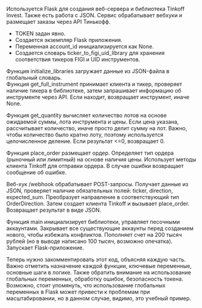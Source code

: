 Используется Flask для создания веб-сервера и библиотека Tinkoff Invest. 
Также есть работа с JSON. Сервис обрабатывает вебхуки и размещает заказы через 
API Тинькофф.

- TOKEN задан явно.
- Создается экземпляр Flask приложения. 
- Переменная account_id инициализируется как None.
- Создается словарь ticker_to_figi_uid_library для хранения соответствия 
тикеров FIGI и UID инструментов.

Функция initialize_libraries загружает данные из JSON-файла в глобальный словарь.  
Функция get_full_instrument принимает клиента и тикер, проверяет наличие тикера в библиотеке, затем запрашивает информацию об инструменте через API. Если находит, возвращает инструмент, иначе None.

Функция get_quantity вычисляет количество лотов на основе ожидаемой суммы, лота инструмента и цены. Если цена указана, рассчитывает количество, иначе просто делит сумму на лот. Важно, чтобы количество было кратно лоту, поэтому используется целочисленное деление. Если результат <=0, возвращает 0.

Функция place_order размещает ордер. Определяет тип ордера (рыночный или лимитный) на основе наличия цены. Использует методы клиента Tinkoff для отправки ордера. В случае ошибки возвращает сообщение об ошибке.

Веб-хук /webhook обрабатывает POST-запросы. Получает данные из JSON, проверяет наличие обязательных полей: ticker, direction, expected_sum. Преобразует направление в соответствующий тип OrderDirection. Затем создает клиента Tinkoff и вызывает place_order. Возвращает результат в виде JSON.

Функция main инициализирует библиотеки, управляет песочными аккаунтами. Закрывает все существующие аккаунты перед созданием нового, чтобы избежать конфликтов. Пополняет счет на 200 тысяч рублей (но в выводе написано 100 тысяч, возможно опечатка). Запускает Flask-приложение.

Теперь нужно закомментировать этот код, объясняя каждую часть. Важно отметить назначение каждой функции, ключевые переменные, основные шаги в логике. Также обратить внимание на использование глобальных переменных, обработку ошибок, безопасность токена. Возможно, стоит упомянуть, что использование глобальных переменных в Flask может привести к проблемам при масштабировании, но в данном случае, видимо, это учебный пример.
